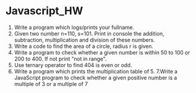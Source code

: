 # Javascript_HW
1. Write a program which logs/prints your fullname.
2. Given two number n=110, s=101. Print in console the addition, subtraction, multiplication and division of these numbers.
3. Write a code to find the area of a circle, radius r is given.
4. Write a program to check whether a given number is within 50 to 100 or 200 to 400.  If not print "not in range".
5. Use ternary operator to find 404 is even or odd.
6. Write a program which prints the multiplication table of 5.
7.Write a JavaScript program to check whether a given positive number is a multiple of 3 or a multiple of 7
